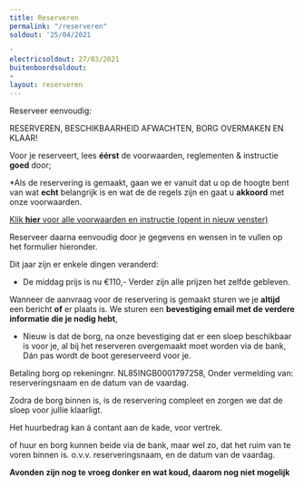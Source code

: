 ```yaml
---
title: Reserveren
permalink: "/reserveren"
soldout: '25/04/2021

'
electricsoldout: 27/03/2021
buitenboordsoldout:
- 
layout: reserveren
---
```



Reserveer eenvoudig:

RESERVEREN, BESCHIKBAARHEID AFWACHTEN, BORG OVERMAKEN EN KLAAR! 


Voor je reserveert, lees **éérst** de voorwaarden, reglementen & instructie **goed** door;

*Als de reservering is gemaakt, gaan we er vanuit dat u op de hoogte bent van wat **echt** belangrijk is en wat de de regels zijn 
en gaat u **akkoord** met onze voorwaarden.

[Klik **hier** voor alle voorwaarden en instructie (opent in nieuw venster)](http://descheepsjongens.nl/voorwaarden)


Reserveer daarna eenvoudig door je gegevens en wensen in te vullen op het formulier hieronder.

Dit jaar zijn er enkele dingen veranderd: 

- De middag prijs is nu €110,- 
Verder zijn alle prijzen het zelfde gebleven. 

Wanneer de aanvraag voor de reservering is gemaakt sturen we je **altijd** een bericht **of** er plaats is.
We sturen een **bevestiging email met de verdere informatie die je nodig hebt**,

- Nieuw is dat de borg, na onze bevestiging dat er een sloep beschikbaar is voor je, al bij het reserveren overgemaakt moet worden via de bank, Dán pas wordt de boot gereserveerd voor je.

Betaling borg op rekeningnr. NL85INGB0001797258, 
Onder vermelding van: 
reserveringsnaam en de datum van de vaardag.

Zodra de borg binnen is, is de reservering compleet en zorgen we dat de sloep voor jullie klaarligt.

Het huurbedrag kan á contant aan de kade, voor vertrek. 

of huur en borg kunnen beide via de bank, maar wel zo, dat het ruim van te voren binnen is. o.v.v. reserveringsnaam, en de datum van de vaardag.


**Avonden zijn nog te vroeg donker en wat koud, daarom nog niet mogelijk**

